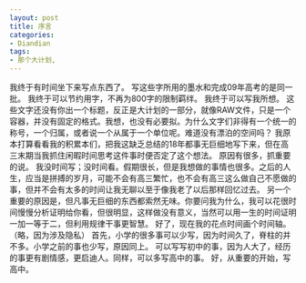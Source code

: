 ```yaml
---
layout: post
title: 序言
categories:
- Diandian
tags:
- 那个大计划, 
---
```

我终于有时间坐下来写点东西了。 写这些字所用的墨水和完成09年高考的是同一批。 我终于可以节约用字，不再为800字的限制羁绊。 我终于可以写我所想。 这些文字还没有你出一个标题，反正是大计划的一部分，就像RAW文件，只是一个容器，并没有固定的格式。我想，也没有必要拟。为什么文字们非得有一个统一的称号，一个归属，或者说一个从属于一个单位呢。难道没有漂泊的空间吗？ 我原本打算看看我的积累本们，把我这缺乏总结的18年都事无巨细地写下来，但在高三末期当我抓住闲暇时间思考这件事时便否定了这个想法。 原因有很多，抓重要的说。 我没时间写；没时间看。假期很长，但是我想做的事情也很多。之后的人生，应当是拼搏的岁月，可能不会有高三繁忙，也不会有高三这么做自己不愿做的事，但并不会有太多的时间让我无聊以至于像我老了以后那样回忆过去。 另一个重要的原因是，但凡事无巨细的东西都索然无味。你要问我为什么，我可以花很时间慢慢分析证明给你看，但很明显，这样做没有意义，当然可以用一生的时间证明一加一等于二，但利用规律干事更智慧。 好了，现在我的花点时间画个时间轴。（略，因为涉及隐私） 首先，小学的很多事可以少写，因为时间久了，脊柱的并不多。小学之前的事也少写，原因同上。 可以写写初中的事，因为人大了，经历的事更有剧情感，更启迪人。同样，可以多写高中的事。 好，从重要的开始，写高中。